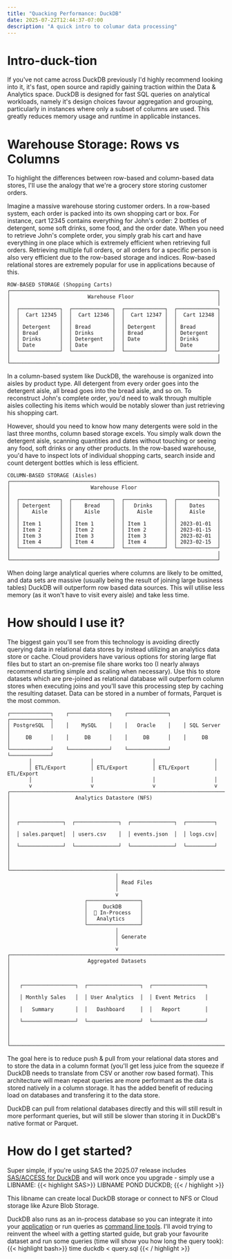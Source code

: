 ```yaml
---
title: "Quacking Performance: DuckDB"
date: 2025-07-22T12:44:37-07:00
description: "A quick intro to columar data processing"
---
```


# Intro-duck-tion

If you've not came across DuckDB previously I'd highly recommend looking into it, it's fast, open source and rapidly gaining traction within the Data & Analytics space. DuckDB is designed for fast SQL queries on analytical workloads, namely it's design choices favour aggregation and grouping, particularly in instances where only a subset of columns are used. This greatly reduces memory usage and runtime in applicable instances.

# Warehouse Storage: Rows vs Columns

To highlight the differences between row-based and column-based data stores, I'll use the analogy that we're a grocery store storing customer orders.

Imagine a massive warehouse storing customer orders. In a row-based system, each order is packed into its own shopping cart or box. For instance, cart 12345 contains everything for John's order: 2 bottles of detergent, some soft drinks, some food, and the order date. When you need to retrieve John's complete order, you simply grab his cart and have everything in one place which is extremely efficient when retrieving full orders. Retrieving multiple full orders, or all orders for a specific person is also very efficient due to the row-based storage and indices. Row-based relational stores are extremely popular for use in applications because of this.

```goat
ROW-BASED STORAGE (Shopping Carts)
┌───────────────────────────────────────────────────────────────────┐
│                         Warehouse Floor                           │
│                                                                   │
│  ┌─────────────┐  ┌─────────────┐  ┌─────────────┐  ┌─────────────┐
│  │  Cart 12345 │  │  Cart 12346 │  │  Cart 12347 │  │  Cart 12348 │
│  │             │  │             │  │             │  │             │
│  │ Detergent   │  │ Bread       │  │ Detergent   │  │ Bread       │
│  │ Bread       │  │ Drinks      │  │ Bread       │  │ Detergent   │
│  │ Drinks      │  │ Detergent   │  │ Date        │  │ Drinks      │
│  │ Date        │  │ Date        │  │             │  │ Date        │
│  └─────────────┘  └─────────────┘  └─────────────┘  └─────────────┘
│                                                                   │
└───────────────────────────────────────────────────────────────────┘
```
In a column-based system like DuckDB, the warehouse is organized into aisles by product type. All detergent from every order goes into the detergent aisle, all bread goes into the bread aisle, and so on.  To reconstruct John's complete order, you'd need to walk through multiple aisles collecting his items which would be notably slower than just retrieving his shopping cart.

However, should you need to know how many detergents were sold in the last three months, column based storage excels. You simply walk down the detergent aisle, scanning quantities and dates without touching or seeing any food, soft drinks or any other products. In the row-based warehouse, you'd have to inspect lots of individual shopping carts, search inside and count detergent bottles which is less efficient.


```goat
COLUMN-BASED STORAGE (Aisles)
┌───────────────────────────────────────────────────────────────────┐
│                          Warehouse Floor                          │
│                                                                   │
│  ┌─────────────┐  ┌─────────────┐  ┌─────────────┐  ┌─────────────┐
│  │ Detergent   │  │    Bread    │  │   Drinks    │  │    Dates    │
│  │    Aisle    │  │    Aisle    │  │    Aisle    │  │    Aisle    │
│  │             │  │             │  │             │  │             │
│  │ Item 1      │  │ Item 1      │  │ Item 1      │  │ 2023-01-01  │
│  │ Item 2      │  │ Item 2      │  │ Item 2      │  │ 2023-01-15  │
│  │ Item 3      │  │ Item 3      │  │ Item 3      │  │ 2023-02-01  │
│  │ Item 4      │  │ Item 4      │  │ Item 4      │  │ 2023-02-15  │
│  └─────────────┘  └─────────────┘  └─────────────┘  └─────────────┘
│                                                                   │
└───────────────────────────────────────────────────────────────────┘
```

When doing large analytical queries where columns are likely to be omitted, and data sets are massive (usually being the result of joining large business tables) DuckDB will outperform row based data sources. This will utilise less memory (as it won't have to visit every aisle) and take less time. 

# How should I use it?

The biggest gain you'll see from this technology is avoiding directly querying data in relational data stores by instead utilizing an analytics data store or cache. Cloud providers have various options for storing large flat files but to start an on-premise file share works too (I nearly always recommend starting simple and scaling when necessary). Use this to store datasets which are pre-joined as relational database will outperform column stores when executing joins and you'll save this processing step by caching the resulting dataset. Data can be stored in a number of formats, Parquet is the most common.

```goat
┌─────────────┐    ┌─────────────┐    ┌─────────────┐    ┌─────────────┐
│ PostgreSQL  │    │    MySQL    │    │   Oracle    │    │ SQL Server  │
│     DB      │    │     DB      │    │     DB      │    │     DB      │
└─────────────┘    └─────────────┘    └─────────────┘    └─────────────┘
       │                   │                   │                   │
       │ ETL/Export        │ ETL/Export        │ ETL/Export        │ ETL/Export
       │                   │                   │                   │
       v                   v                   v                   v
┌─────────────────────────────────────────────────────────────────────┐
│                     Analytics Datastore (NFS)                       │
│                                                                     │
│  ┌──────────────┐  ┌──────────────┐  ┌──────────────┐  ┌─────────┐  │
│  │ sales.parquet│  │ users.csv    │  │ events.json  │  │ logs.csv│  │
│  └──────────────┘  └──────────────┘  └──────────────┘  └─────────┘  │
│                                                                     │
└─────────────────────────────────────────────────────────────────────┘
                                   │
                                   │ Read Files
                                   │
                                   v
                         ┌─────────────────┐
                         │     DuckDB      │
                         │  🦆 In-Process   │
                         │   Analytics     │
                         └─────────────────┘
                                   │
                                   │ Generate
                                   │
                                   v
┌─────────────────────────────────────────────────────────────────────┐
│                         Aggregated Datasets                         │
│                                                                     │
│   ┌─────────────────┐  ┌─────────────────┐  ┌─────────────────┐     │
│   │ Monthly Sales   │  │ User Analytics  │  │ Event Metrics   │     │
│   │   Summary       │  │   Dashboard     │  │   Report        │     │
│   └─────────────────┘  └─────────────────┘  └─────────────────┘     │
│                                                                     │
└─────────────────────────────────────────────────────────────────────┘
```

The goal here is to reduce push & pull from your relational data stores and to store the data in a column format (you'll get less juice from the squeeze if DuckDB needs to translate from CSV or another row based format). This architecture will mean repeat queries are more performant as the data is stored natively in a column storage. It has the added benefit of reducing load on databases and transfering it to the data store.  

DuckDB can pull from relational databases directly and this will still result in more performant queries, but will still be slower than storing it in DuckDB's native format or Parquet.  


# How do I get started?

Super simple, if you're using SAS the 2025.07 release includes [SAS/ACCESS for DuckDB](https://communities.sas.com/t5/SAS-Communities-Library/The-Quack-is-Back-SAS-ACCESS-Meets-DuckDB/ta-p/969374) and will work once you upgrade - simply use a LIBNAME:
{{< highlight SAS>}}
LIBNAME POND DUCKDB;
{{< / highlight >}}

This libname can create local DuckDB storage or connect to NFS or Cloud storage like Azure Blob Storage.

DuckDB also runs as an in-process database so you can integrate it into your [application](https://duckdb.org/docs/stable/index#client-apis) or run queries as [command line tools](https://duckdb.org/docs/stable/clients/cli/overview). I'll avoid trying to reinvent the wheel with a getting started guide, but grab your favourite dataset and run some queries (time will show you how long the query took):
{{< highlight bash>}}
time duckdb < query.sql
{{< / highlight >}}
